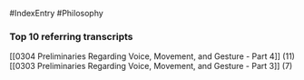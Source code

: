 #IndexEntry #Philosophy

### Top 10 referring transcripts
[[0304 Preliminaries Regarding Voice, Movement, and Gesture - Part 4]] (11)
[[0303 Preliminaries Regarding Voice, Movement, and Gesture - Part 3]] (7)

